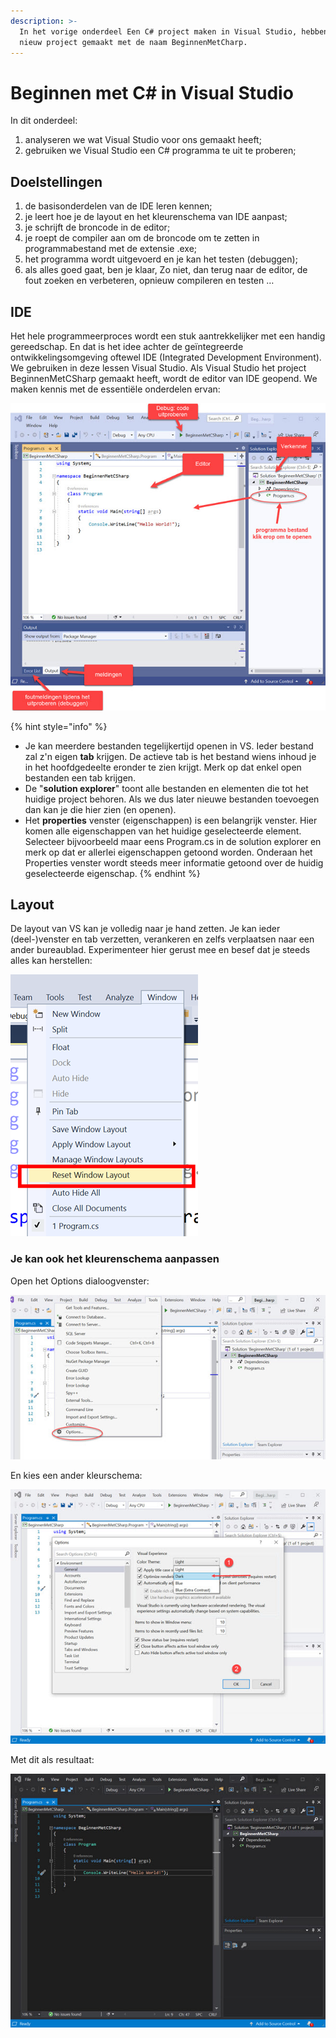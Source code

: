 ```yaml
---
description: >-
  In het vorige onderdeel Een C# project maken in Visual Studio, hebben we een
  nieuw project gemaakt met de naam BeginnenMetCharp.
---
```


# Beginnen met C\# in Visual Studio

In dit onderdeel:

1. analyseren we wat Visual Studio voor ons gemaakt heeft;
2. gebruiken we Visual Studio een C\# programma te uit te proberen;

## Doelstellingen

1. de basisonderdelen van de IDE leren kennen;
2. je leert hoe je de layout en het kleurenschema van IDE aanpast;
3. je schrijft de broncode in de editor;
4. je roept de compiler aan om de broncode om te zetten in programmabestand met de extensie .exe;
5. het programma wordt uitgevoerd en je kan het testen \(debuggen\);
6. als alles goed gaat, ben je klaar, Zo niet, dan terug naar de editor, de fout zoeken en verbeteren, opnieuw compileren en testen …

## **IDE**

Het hele programmeerproces wordt een stuk aantrekkelijker met een handig gereedschap. En dat is het idee achter de geïntegreerde ontwikkelingsomgeving oftewel IDE \(Integrated Development Environment\). We gebruiken in deze lessen Visual Studio. Als Visual Studio het project BeginnenMetCSharp gemaakt heeft, wordt de editor van IDE geopend. We maken kennis met de essentiële onderdelen ervan:

![IDE basis onderdelen](../../.gitbook/assets/image%20%2837%29.png)

{% hint style="info" %}
* Je kan meerdere bestanden tegelijkertijd openen in VS. Ieder bestand zal z'n eigen **tab** krijgen. De actieve tab is het bestand wiens inhoud je in het hoofdgedeelte eronder te zien krijgt. Merk op dat enkel open bestanden een tab krijgen.
* De "**solution explorer**" toont alle bestanden en elementen die tot het huidige project behoren. Als we dus later nieuwe bestanden toevoegen dan kan je die hier zien \(en openen\).
* Het **properties** venster \(eigenschappen\) is een belangrijk venster. Hier komen alle eigenschappen van het huidige geselecteerde element. Selecteer bijvoorbeeld maar eens Program.cs in de solution explorer en merk op dat er allerlei eigenschappen getoond worden. Onderaan het Properties venster wordt steeds meer informatie getoond over de huidig geselecteerde eigenschap.
{% endhint %}

## **Layout**

De layout van VS kan je volledig naar je hand zetten. Je kan ieder \(deel-\)venster en tab verzetten, verankeren en zelfs verplaatsen naar een ander bureaublad. Experimenteer hier gerust mee en besef dat je steeds alles kan herstellen:

![Reset Visual Studio Window Layout](../../.gitbook/assets/image%20%2834%29.png)

### Je kan ook het kleurenschema aanpassen

Open het Options dialoogvenster:

![Visual Studio Tools-Options](../../.gitbook/assets/image%20%2845%29.png)

En kies een ander kleurschema:

![Visual Studio Options dialoogvenster](../../.gitbook/assets/image%20%2846%29.png)

Met dit als resultaat:

![Visual Studio Dark kleurenschema](../../.gitbook/assets/image%20%2831%29.png)



